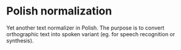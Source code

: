 # Polish normalization

Yet another text normalizer in Polish. The purpose is to convert orthographic text into spoken variant (eg. for speech
recognition or synthesis).

